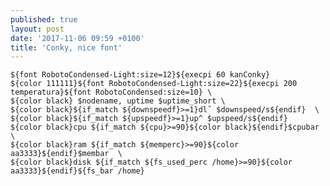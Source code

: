 ```yaml
---
published: true
layout: post
date: '2017-11-06 09:59 +0100'
title: 'Conky, nice font'
---
```

    ${font RobotoCondensed-Light:size=12}${execpi 60 kanConky}
    ${color 111111}${font RobotoCondensed-Light:size=22}${execpi 200 temperatura}${font RobotoCondensed:size=10} \
    ${color black} $nodename, uptime $uptime_short \
    ${color black}${if_match ${downspeedf}>=1}dlˇ $downspeed/s${endif}  \
    ${color black}${if_match ${upspeedf}>=1}up^ $upspeed/s${endif}
    ${color black}cpu ${if_match ${cpu}>=90}${color black}${endif}$cpubar  \
    ${color black}ram ${if_match ${memperc}>=90}${color aa3333}${endif}$membar  \
    ${color black}disk ${if_match ${fs_used_perc /home}>=90}${color aa3333}${endif}${fs_bar /home}